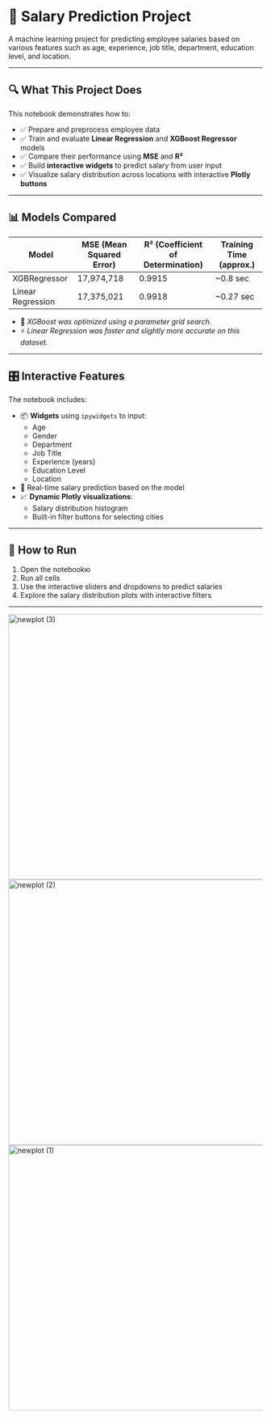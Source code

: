 # 💼 Salary Prediction Project

A machine learning project for predicting employee salaries based on various features such as age, experience, job title, department, education level, and location.

---

## 🔍 What This Project Does

This notebook demonstrates how to:

- ✅ Prepare and preprocess employee data
- ✅ Train and evaluate **Linear Regression** and **XGBoost Regressor** models
- ✅ Compare their performance using **MSE** and **R²**
- ✅ Build **interactive widgets** to predict salary from user input
- ✅ Visualize salary distribution across locations with interactive **Plotly buttons**

---

## 📊 Models Compared

| Model             | MSE (Mean Squared Error) | R² (Coefficient of Determination) | Training Time (approx.) |
|------------------|--------------------------|----------------------------------|--------------------------|
| XGBRegressor      | 17,974,718               | 0.9915                           | ~0.8 sec                 |
| Linear Regression | 17,375,021               | 0.9918                           | ~0.27 sec                |

- 🔧 *XGBoost was optimized using a parameter grid search.*
- ⚡ *Linear Regression was faster and slightly more accurate on this dataset.*

---

## 🎛️ Interactive Features

The notebook includes:

- 📦 **Widgets** using `ipywidgets` to input:
  - Age
  - Gender
  - Department
  - Job Title
  - Experience (years)
  - Education Level
  - Location
- 🧠 Real-time salary prediction based on the model
- 📈 **Dynamic Plotly visualizations**:
  - Salary distribution histogram
  - Built-in filter buttons for selecting cities

---


## 🚀 How to Run

1. Open the notebookю
2. Run all cells
3. Use the interactive sliders and dropdowns to predict salaries
4. Explore the salary distribution plots with interactive filters

---

<img width="1413" height="525" alt="newplot (3)" src="https://github.com/user-attachments/assets/8c863160-78e8-41fa-b164-f578de5ad136" />
<img width="1413" height="525" alt="newplot (2)" src="https://github.com/user-attachments/assets/56962e6b-f8a2-4432-aec1-7f3bf6c3ccb8" />
<img width="1413" height="525" alt="newplot (1)" src="https://github.com/user-attachments/assets/e115e1e2-7591-4818-bb10-ac83f74eb006" />
